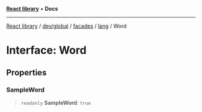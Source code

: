 [**React library**](../../../../../../../index.md) • **Docs**

***

[React library](../../../../../../../modules.md) / [dev/global](../../../../../index.md) / [facades](../../../index.md) / [lang](../index.md) / Word

# Interface: Word

## Properties

### SampleWord

> `readonly` **SampleWord**: `true`
